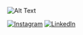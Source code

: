 ![Alt Text](https://media.giphy.com/media/h2IKxVBZmQTqUIsSKs/giphy.gif)

[![Instagram](https://img.shields.io/badge/Instagram-%23E4405F.svg?logo=Instagram&logoColor=white)](https://instagram.com/faruktinazz) [![LinkedIn](https://img.shields.io/badge/LinkedIn-%230077B5.svg?logo=linkedin&logoColor=white)](https://linkedin.com/in/omer-faruk-genc) 
